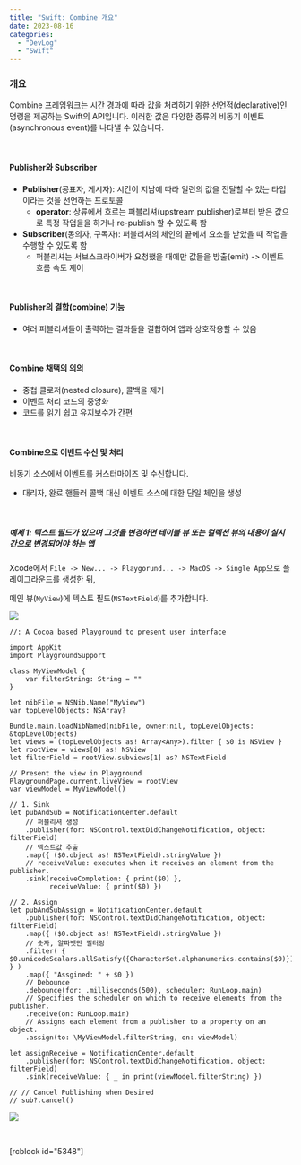 ```yaml
---
title: "Swift: Combine 개요"
date: 2023-08-16
categories: 
  - "DevLog"
  - "Swift"
---
```


### **개요**

Combine 프레임워크는 시간 경과에 따라 값을 처리하기 위한 선언적(declarative)인 명령을 제공하는 Swift의 API입니다. 이러한 값은 다양한 종류의 비동기 이벤트(asynchronous event)를 나타낼 수 있습니다.

 

#### **Publisher와 Subscriber**

- **Publisher**(공표자, 게시자): 시간이 지남에 따라 일련의 값을 전달할 수 있는 타입이라는 것을 선언하는 프로토콜
    - **operator**: 상류에서 흐르는 퍼블리셔(upstream publisher)로부터 받은 값으로 특정 작업을을 하거나 re-publish 할 수 있도록 함
- **Subscriber**(동의자, 구독자): 퍼블리셔의 체인의 끝에서 요소를 받았을 때 작업을 수행할 수 있도록 함
    - 퍼블리셔는 서브스크라이버가 요청했을 때에만 값들을 방출(emit) -> 이벤트 흐름 속도 제어

 

#### **Publisher의 결합(combine) 기능**

- 여러 퍼블리셔들이 출력하는 결과들을 결합하여 앱과 상호작용할 수 있음

 

#### **Combine 채택의 의의**

- 중첩 클로저(nested closure), 콜백을 제거
- 이벤트 처리 코드의 중앙화
- 코드를 읽기 쉽고 유지보수가 간편

 

#### **Combine으로 이벤트 수신 및 처리**

비동기 소스에서 이벤트를 커스터마이즈 및 수신합니다.

- 대리자, 완료 핸들러 콜백 대신 이벤트 소스에 대한 단일 체인을 생성

 

##### **예제 1: 텍스트 필드가 있으며 그것을 변경하면 테이블 뷰 또는 컬렉션 뷰의 내용이 실시간으로 변경되어야 하는 앱**

Xcode에서 `File -> New... -> Playgorund... -> MacOS -> Single App`으로 플레이그라운드를 생성한 뒤,

메인 뷰(`MyView`)에 텍스트 필드(`NSTextField`)를 추가합니다.

![](./assets/img/wp-content/uploads/2023/08/스크린샷-2023-08-16-오후-9.41.09-복사본.jpg)

```
//: A Cocoa based Playground to present user interface

import AppKit
import PlaygroundSupport

class MyViewModel {
    var filterString: String = ""
}

let nibFile = NSNib.Name("MyView")
var topLevelObjects: NSArray?

Bundle.main.loadNibNamed(nibFile, owner:nil, topLevelObjects: &topLevelObjects)
let views = (topLevelObjects as! Array<Any>).filter { $0 is NSView }
let rootView = views[0] as! NSView
let filterField = rootView.subviews[1] as? NSTextField

// Present the view in Playground
PlaygroundPage.current.liveView = rootView
var viewModel = MyViewModel()

// 1. Sink
let pubAndSub = NotificationCenter.default
    // 퍼블리셔 생성
    .publisher(for: NSControl.textDidChangeNotification, object: filterField)
    // 텍스트값 추출
    .map({ ($0.object as! NSTextField).stringValue })
    // receiveValue: executes when it receives an element from the publisher.
    .sink(receiveCompletion: { print($0) },
          receiveValue: { print($0) })

// 2. Assign
let pubAndSubAssign = NotificationCenter.default
    .publisher(for: NSControl.textDidChangeNotification, object: filterField)
    .map({ ($0.object as! NSTextField).stringValue })
    // 숫자, 알파벳만 필터링
    .filter( { $0.unicodeScalars.allSatisfy({CharacterSet.alphanumerics.contains($0)}) } )
    .map({ "Assgined: " + $0 })
    // Debounce
    .debounce(for: .milliseconds(500), scheduler: RunLoop.main)
    // Specifies the scheduler on which to receive elements from the publisher.
    .receive(on: RunLoop.main)
    // Assigns each element from a publisher to a property on an object.
    .assign(to: \MyViewModel.filterString, on: viewModel)

let assignReceive = NotificationCenter.default
    .publisher(for: NSControl.textDidChangeNotification, object: filterField)
    .sink(receiveValue: { _ in print(viewModel.filterString) })

// // Cancel Publishing when Desired
// sub?.cancel()

```

![](https://media.giphy.com/media/v1.Y2lkPTc5MGI3NjExM2RrNnQyN3c3MW8xZ2F4MDlscTZsMXBoaWlvZnZhZnJhZzFvejUzYSZlcD12MV9pbnRlcm5hbF9naWZfYnlfaWQmY3Q9Zw/TqZVc1PEf4888y0eMR/giphy.gif)

 

\[rcblock id="5348"\]
